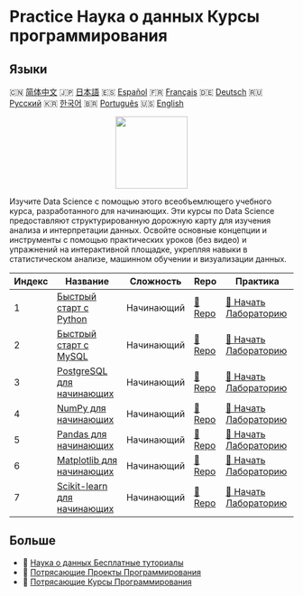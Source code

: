 # Practice Наука о данных Курсы программирования

## Языки

🇨🇳 [简体中文](README_zh.md) 🇯🇵 [日本語](README_ja.md) 🇪🇸 [Español](README_es.md) 🇫🇷 [Français](README_fr.md) 🇩🇪 [Deutsch](README_de.md) 🇷🇺 [Русский](README_ru.md) 🇰🇷 [한국어](README_ko.md) 🇧🇷 [Português](README_pt.md) 🇺🇸 [English](README.md) 

<div align="center">
<img width="128px" src="https://file.labex.io/path/Ctx67nWJaNg4.png">
</div>

Изучите Data Science с помощью этого всеобъемлющего учебного курса, разработанного для начинающих. Эти курсы по Data Science предоставляют структурированную дорожную карту для изучения анализа и интерпретации данных. Освойте основные концепции и инструменты с помощью практических уроков (без видео) и упражнений на интерактивной площадке, укрепляя навыки в статистическом анализе, машинном обучении и визуализации данных.

|   Индекс | Название                                                                              | Сложность   | Repo                                                                | Практика                                                                        |
|----------|---------------------------------------------------------------------------------------|-------------|---------------------------------------------------------------------|---------------------------------------------------------------------------------|
|        1 | [Быстрый старт с Python](https://labex.io/ru/courses/quick-start-with-python)         | Начинающий  | [🔗 Repo](https://github.com/labex-labs/quick-start-with-python)    | [🚀 Начать Лабораторию](https://labex.io/ru/courses/quick-start-with-python)    |
|        2 | [Быстрый старт с MySQL](https://labex.io/ru/courses/quick-start-with-mysql)           | Начинающий  | [🔗 Repo](https://github.com/labex-labs/quick-start-with-mysql)     | [🚀 Начать Лабораторию](https://labex.io/ru/courses/quick-start-with-mysql)     |
|        3 | [PostgreSQL для начинающих](https://labex.io/ru/courses/postgresql-for-beginners)     | Начинающий  | [🔗 Repo](https://github.com/labex-labs/postgresql-for-beginners)   | [🚀 Начать Лабораторию](https://labex.io/ru/courses/postgresql-for-beginners)   |
|        4 | [NumPy для начинающих](https://labex.io/ru/courses/numpy-for-beginners)               | Начинающий  | [🔗 Repo](https://github.com/labex-labs/numpy-for-beginners)        | [🚀 Начать Лабораторию](https://labex.io/ru/courses/numpy-for-beginners)        |
|        5 | [Pandas для начинающих](https://labex.io/ru/courses/pandas-for-beginners)             | Начинающий  | [🔗 Repo](https://github.com/labex-labs/pandas-for-beginners)       | [🚀 Начать Лабораторию](https://labex.io/ru/courses/pandas-for-beginners)       |
|        6 | [Matplotlib для начинающих](https://labex.io/ru/courses/matplotlib-for-beginners)     | Начинающий  | [🔗 Repo](https://github.com/labex-labs/matplotlib-for-beginners)   | [🚀 Начать Лабораторию](https://labex.io/ru/courses/matplotlib-for-beginners)   |
|        7 | [Scikit-learn для начинающих](https://labex.io/ru/courses/scikit-learn-for-beginners) | Начинающий  | [🔗 Repo](https://github.com/labex-labs/scikit-learn-for-beginners) | [🚀 Начать Лабораторию](https://labex.io/ru/courses/scikit-learn-for-beginners) |

## Больше

- 🔗 [Наука о данных Бесплатные туториалы](https://github.com/labex-labs/data-science-free-tutorials)
- 🔗 [Потрясающие Проекты Программирования](https://github.com/labex-labs/awesome-programming-projects)
- 🔗 [Потрясающие Курсы Программирования](https://github.com/labex-labs/awesome-programming-courses)

